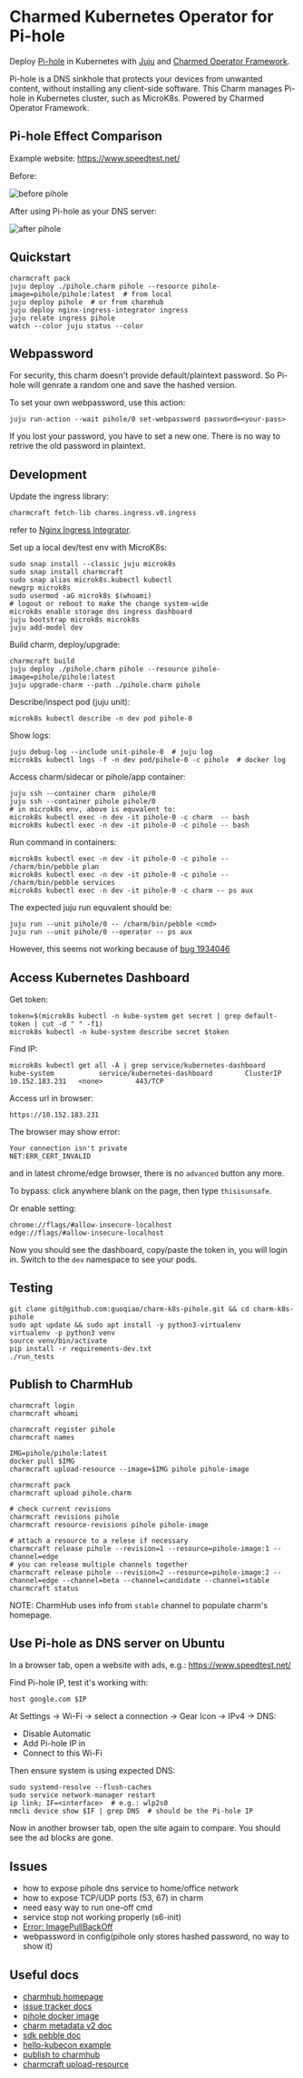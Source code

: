 # Charmed Kubernetes Operator for Pi-hole

Deploy [Pi-hole](https://pi-hole.net/) in Kubernetes with [Juju](https://juju.is/docs) and [Charmed Operator Framework](https://juju.is/docs/sdk).

Pi-hole is a DNS sinkhole that protects your devices from unwanted content,
without installing any client-side software.
This Charm manages Pi-hole in Kubernetes cluster, such as MicroK8s.
Powered by Charmed Operator Framework.

## Pi-hole Effect Comparison

Example website: https://www.speedtest.net/

Before:

![before pihole](pihole-before.png)

After using Pi-hole as your DNS server:

![after pihole](pihole-after.png)

## Quickstart

    charmcraft pack
    juju deploy ./pihole.charm pihole --resource pihole-image=pihole/pihole:latest  # from local
    juju deploy pihole  # or from charmhub
    juju deploy nginx-ingress-integrator ingress
    juju relate ingress pihole
    watch --color juju status --color

## Webpassword

For security, this charm doesn't provide default/plaintext password.
So Pi-hole will genrate a random one and save the hashed version.

To set your own webpassword, use this action:

    juju run-action --wait pihole/0 set-webpassword password=<your-pass>

If you lost your password, you have to set a new one.
There is no way to retrive the old password in plaintext.

## Development

Update the ingress library:

    charmcraft fetch-lib charms.ingress.v0.ingress

refer to [Nginx Ingress Integrator](https://charmhub.io/nginx-ingress-integrator/configure).

Set up a local dev/test env with MicroK8s:

    sudo snap install --classic juju microk8s
    sudo snap install charmcraft
    sudo snap alias microk8s.kubectl kubectl
    newgrp microk8s
    sudo usermod -aG microk8s $(whoami)
    # logout or reboot to make the change system-wide
    microk8s enable storage dns ingress dashboard
    juju bootstrap microk8s microk8s
    juju add-model dev

Build charm, deploy/upgrade:

    charmcraft build
    juju deploy ./pihole.charm pihole --resource pihole-image=pihole/pihole:latest
    juju upgrade-charm --path ./pihole.charm pihole

Describe/inspect pod (juju unit):

    microk8s kubectl describe -n dev pod pihole-0

Show logs:

    juju debug-log --include unit-pihole-0  # juju log
    microk8s kubectl logs -f -n dev pod/pihole-0 -c pihole  # docker log

Access charm/sidecar or pihole/app container:

    juju ssh --container charm  pihole/0
    juju ssh --container pihole pihole/0
    # in microk8s env, above is equvalent to:
    microk8s kubectl exec -n dev -it pihole-0 -c charm  -- bash
    microk8s kubectl exec -n dev -it pihole-0 -c pihole -- bash

Run command in containers:

    microk8s kubectl exec -n dev -it pihole-0 -c pihole -- /charm/bin/pebble plan
    microk8s kubectl exec -n dev -it pihole-0 -c pihole -- /charm/bin/pebble services
    microk8s kubectl exec -n dev -it pihole-0 -c charm -- ps aux

The expected juju run equvalent should be:

    juju run --unit pihole/0 -- /charm/bin/pebble <cmd>
    juju run --unit pihole/0 --operator -- ps aux

However, this seems not working because of [bug 1934046](https://bugs.launchpad.net/juju/+bug/1934046)

## Access Kubernetes Dashboard

Get token:

    token=$(microk8s kubectl -n kube-system get secret | grep default-token | cut -d " " -f1)
    microk8s kubectl -n kube-system describe secret $token

Find IP:

    microk8s kubectl get all -A | grep service/kubernetes-dashboard
    kube-system           service/kubernetes-dashboard        ClusterIP   10.152.183.231   <none>        443/TCP

Access url in browser:

    https://10.152.183.231

The browser may show error:

    Your connection isn't private
    NET:ERR_CERT_INVALID

and in latest chrome/edge browser, there is no `advanced` button any more.

To bypass: click anywhere blank on the page, then type `thisisunsafe`.

Or enable setting:

    chrome://flags/#allow-insecure-localhost
    edge://flags/#allow-insecure-localhost

Now you should see the dashboard, copy/paste the token in, you will login in.
Switch to the `dev` namespace to see your pods.

## Testing

    git clone git@github.com:guoqiao/charm-k8s-pihole.git && cd charm-k8s-pihole
    sudo apt update && sudo apt install -y python3-virtualenv
    virtualenv -p python3 venv
    source venv/bin/activate
    pip install -r requirements-dev.txt
    ./run_tests

## Publish to CharmHub

    charmcraft login
    charmcraft whoami

    charmcraft register pihole
    charmcraft names

    IMG=pihole/pihole:latest
    docker pull $IMG
    charmcraft upload-resource --image=$IMG pihole pihole-image

    charmcraft pack
    charmcraft upload pihole.charm

    # check current revisions
    charmcraft revisions pihole
    charmcraft resource-revisions pihole pihole-image

    # attach a resource to a relese if necessary
    charmcraft release pihole --revision=1 --resource=pihole-image:1 --channel=edge
    # you can release multiple channels together
    charmcraft release pihole --revision=2 --resource=pihole-image:2 --channel=edge --channel=beta --channel=candidate --channel=stable
    charmcraft status

NOTE: CharmHub uses info from `stable` channel to populate charm's homepage.

## Use Pi-hole as DNS server on Ubuntu

In a browser tab, open a website with ads, e.g.:  https://www.speedtest.net/

Find Pi-hole IP, test it's working with:

    host google.com $IP

At Settings -> Wi-Fi -> select a connection -> Gear Icon -> IPv4 -> DNS:

- Disable Automatic
- Add Pi-hole IP in
- Connect to this Wi-Fi

Then ensure system is using expected DNS:

    sudo systemd-resolve --flush-caches
    sudo service network-manager restart
    ip link; IF=<interface>  # e.g.: wlp2s0
    nmcli device show $IF | grep DNS  # should be the Pi-hole IP

Now in another browser tab, open the site again to compare. You should see the ad blocks are gone.

## Issues

- how to expose pihole dns service to home/office network
- how to expose TCP/UDP ports (53, 67) in charm
- need easy way to run one-off cmd
- service stop not working properly (s6-init)
- [Error: ImagePullBackOff](https://pastebin.ubuntu.com/p/gtKKBNZ6hp/)
- webpassword in config(pihole only stores hashed password, no way to show it)

## Useful docs

- [charmhub homepage](https://charmhub.io/pihole)
- [issue tracker docs](https://discourse.charmhub.io/t/pi-hole-kubernetes-operator-charm-docs/4763)
- [pihole docker image](https://hub.docker.com/r/pihole/pihole)
- [charm metadata v2 doc](https://discourse.charmhub.io/t/charm-metadata-v2/3674)
- [sdk pebble doc](https://juju.is/docs/sdk/pebble)
- [hello-kubecon example](https://github.com/jnsgruk/hello-kubecon)
- [publish to charmhub](https://juju.is/docs/sdk/publishing)
- [charmcraft upload-resource](https://discourse.charmhub.io/t/charmcrafts-upload-resource-command/4580)
